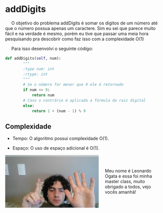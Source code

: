 # addDigits

&nbsp;&nbsp;&nbsp;&nbsp; O objetivo do problema addDigits é somar os digitos de um número até que o número possua apenas um caractere. Sim eu sei que parece muito fácil e na verdade é mesmo, porém eu tive que passar uma meia hora pesquisando pra descobrir como faz isso com a complexidade O(1)

&nbsp;&nbsp;&nbsp;&nbsp; Para isso desenvolvi o seguinte código: 

```python
def addDigits(self, num):
        """
        :type num: int
        :rtype: int
        """
        # Se o número for menor que 9 ele é retornado
        if num <= 9:
            return num
        # Caso o contrário é aplicada a fórmula da raiz digital
        else:
            return 1 + (num - 1) % 9
```

## Complexidade
- Tempo: O algoritmo possui complexidade O(1).

- Espaço: O uso de espaço adicional é O(1).

<div style="display: flex; align-items: center; justify-content: center;">
    <img src="leoogata35.jpg" alt="leoogata" style="width: 300px; height: auto; margin-right: 20px;">
    <div>
        <p>Meu nome é Leonardo Ogata e essa foi minha master class, muito obrigado a todos, vejo vocês amanhã!</p>
    </div>
</div>
